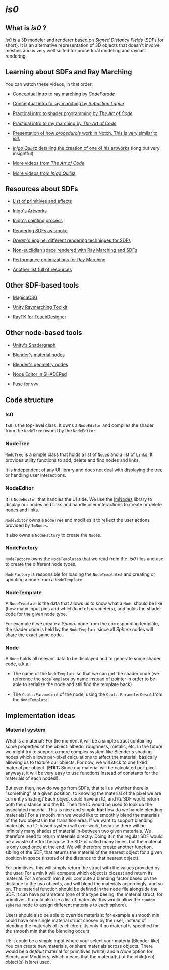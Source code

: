 # _is0_

## What is _is0_ ?

_is0_ is a 3D modeler and renderer based on _Signed Distance Fields_ (SDFs for short). It is an alternative representation of 3D objects that doesn't involve meshes and is very well suited for procedural modeling and raycast rendering.

## Learning about SDFs and Ray Marching

You can watch these videos, in that order:

- [Conceptual intro to ray marching by _CodeParade_](https://www.youtube.com/watch?v=svLzmFuSBhk)

- [Conceptual intro to ray marching by _Sebastian Lague_](https://www.youtube.com/watch?v=Cp5WWtMoeKg)

- [Practical intro to shader programming by _The Art of Code_](https://www.youtube.com/watch?v=u5HAYVHsasc)

- [Practical intro to ray marching by _The Art of Code_](https://www.youtube.com/watch?v=PGtv-dBi2wE)

- [Presentation of how _procedurals_ work in Notch. This is very similar to _is0_.](https://youtu.be/nAG-r_2_Udg)

- [_Inigo Quilez_ detailing the creation of one of his artworks](https://youtu.be/-pdSjBPH3zM) (long but very insightful)

- [More videos from _The Art of Code_](https://youtu.be/AfKGMUDWfuE?list=PLGmrMu-IwbgtMxMiV3x4IrHPlPmg7FD-P)

- [More videos from _Inigo Quilez_](https://youtu.be/PMltMdi1Wzg?list=PL0EpikNmjs2CYUMePMGh3IjjP4tQlYqji)

## Resources about SDFs

- [List of primitives and effects](https://www.iquilezles.org/www/articles/distfunctions/distfunctions.htm)

- [Inigo's Artworks](https://iquilezles.org/www/articles/raymarchingdf/raymarchingdf.htm)

- [Inigo's painting process](https://youtu.be/8--5LwHRhjk)

- [Rendering SDFs as smoke](https://wallisc.github.io/rendering/2020/05/02/Volumetric-Rendering-Part-2.html)

- [_Dream_'s engine: different rendering techniques for SDFs](https://www.youtube.com/watch?v=u9KNtnCZDMI)

- [Non-euclidian space rendered with Ray Marching and SDFs](https://youtu.be/ivHG4AOkhYA)

- [Performance optimizations for Ray Marching](https://youtu.be/ARlbxXxB1UQ)

- [Another list full of resources](https://github.com/CedricGuillemet/SDF)

## Other SDF-based tools

- [MagicaCSG](https://youtu.be/Z1qj9xgqdps)

- [Unity Raymarching Toolkit](https://youtu.be/QDfqgG8HJDQ)

- [RayTK for TouchDesigner](https://t3kt.github.io/raytk/)

## Other node-based tools

- [Unity's Shadergraph](https://youtu.be/Ar9eIn4z6XE)

- [Blender's material nodes](https://youtu.be/BDtVsS_zR_8)

- [Blender's geometry nodes](https://youtu.be/TjGL4RjR13Q)

- [Node Editor in SHADERed](https://shadered.org/plugin?id=spearnode)

- [Fuse for vvv](https://cdm.link/2021/09/fuse-for-vvvv-is-a-visual-revolution-free-always-runtime-patching-right-on-the-gpu/?fbclid=IwAR2nzVaNZO-zYzhiKdFagsm8KpsXMsFCvJwbydii13ILH6RMZb6b0LNJExM)

## Code structure

### Is0

`Is0` is the top-level class. It owns a `NodeEditor` and compiles the shader from the `NodeTree` owned by the `NodeEditor`.

### NodeTree

`NodeTree` is a simple class that holds a list of `Node`s and a list of `Link`s. It provides utility functions to add, delete and find nodes and links.

It is independent of any UI library and does not deal with displaying the tree or handling user interactions.

### NodeEditor

It is `NodeEditor` that handles the UI side. We use the [ImNodes](https://github.com/Nelarius/imnodes) library to display our nodes and links and handle user interactions to create or delete nodes and links.

`NodeEditor` owns a `NodeTree` and modifies it to reflect the user actions provided by `ImNodes`.

It also owns a `NodeFactory` to create the `Node`s.

### NodeFactory

`NodeFactory` owns the `NodeTemplate`s that we read from the _.is0_ files and use to create the different node types.

`NodeFactory` is responsible for loading the `NodeTemplate`s and creating or updating a node from a `NodeTemplate`.

### NodeTemplate

A `NodeTemplate` is the data that allows us to know what a `Node` should be like (how many input pins and which kind of parameters), and holds the shader code for the given node type.

For example if we create a _Sphere_ node from the corresponding template, the shader code is held by the `NodeTemplate` since all _Sphere_ nodes will share the exact same code.

### Node

A `Node` holds all relevant data to be displayed and to generate some shader code, a.k.a.:

- The name of the `NodeTemplate` so that we can get the shader code (we reference the `NodeTemplate` by name instead of pointer in order to be able to serialize the node and still find the template back).

- The `Cool::Parameter`s of the node, using the `Cool::ParameterDesc`s from the `NodeTemplate`.

## Implementation ideas

### Material system

What is a material? For the moment it will be a simple struct containing some properties of the object: albedo, roughness, metalic, etc. In the future we might try to support a more complex system like Blender's shading nodes which allows per-pixel calculations to affect the material, basically allowing us to texture our objects. For now, we will stick to one fixed material per object. (**EDIT:** Since our material will be calculated per-pixel anyways, it will be very easy to use functions instead of constants for the materials of each nodes!).

But even then, how do we go from SDFs, that tell us whether there is "something" at a given position, to knowing the material of the pixel we are currently shading? Each object could have an ID, and its SDF would return both the distance and the ID. Then the ID would be used to look up the associated material. This is nice and simple **but** how do we handle blending materials? For a smooth min we would like to smoothly blend the materials of the two objects in the transition area. If we want to support blending materials, no ID-based system will ever work, because there will be infinitely many shades of material in-between two given materials.
We therefore need to return materials directly. Doing it in the regular SDF would be a waste of effort because the SDF is called many times, but the material is only used once at the end. We will therefore create another function, sibling of the SDF, that returns the material of the nearest object for a given position in space (instead of the distance to that nearest object).

For primitives, this will simply return the struct with the values provided by the user. For a min it will compute which object is closest and return its material. For a smooth min it will compute a blending factor based on the distance to the two objects, and will blend the materials accordingly, and so on.
The material function should be defined in the node file alongside the SDF. It can have parameters (one of the type beeing: the material struct, for primitives. It could also be a list of materials: this would allow the `random spheres` node to assign different materials to each sphere).

Users should also be able to override materials: for example a smooth min could have one single material struct chosen by the user, instead of blending the materials of its children. Its only if no material is specified for the smooth min that the blending occurs.

UI: it could be a simple input where your select your materia (Blender-like). You can create new materials, or share materials across objects. There would be a _default_ material for primitives (white) and a _None_ option for Blends and Modifiers, which means that the material(s) of the child(ren) object(s) is(are) used.
